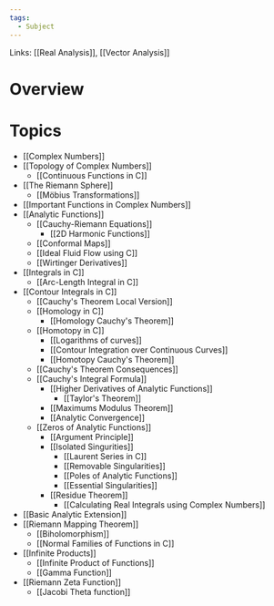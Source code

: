 ```yaml
---
tags:
  - Subject
---
```

Links: [[Real Analysis]], [[Vector Analysis]]
# Overview
# Topics
- [[Complex Numbers]]
- [[Topology of Complex Numbers]]
	- [[Continuous Functions in C]]
- [[The Riemann Sphere]]
	- [[Möbius Transformations]]
- [[Important Functions in Complex Numbers]]
- [[Analytic Functions]]
	- [[Cauchy-Riemann Equations]]
		- [[2D Harmonic Functions]]
	- [[Conformal Maps]]
	- [[Ideal Fluid Flow using C]]
	- [[Wirtinger Derivatives]]
- [[Integrals in C]]
	- [[Arc-Length Integral in C]]
- [[Contour Integrals in C]]
	- [[Cauchy's Theorem Local Version]]
	- [[Homology in C]]
		- [[Homology Cauchy's Theorem]]
	- [[Homotopy in C]]
		- [[Logarithms of curves]]
		- [[Contour Integration over Continuous Curves]]
		- [[Homotopy Cauchy's Theorem]]
	- [[Cauchy's Theorem Consequences]]
	- [[Cauchy's Integral Formula]]
		- [[Higher Derivatives of Analytic Functions]]
			- [[Taylor's Theorem]]
		- [[Maximums Modulus Theorem]]
		- [[Analytic Convergence]]
	- [[Zeros of Analytic Functions]]
		- [[Argument Principle]]
		- [[Isolated Singurities]]
			- [[Laurent Series in C]]
			- [[Removable Singularities]]
			- [[Poles of Analytic Functions]]
			- [[Essential Singularities]]
		- [[Residue Theorem]]
			- [[Calculating Real Integrals using Complex Numbers]]
- [[Basic Analytic Extension]]
- [[Riemann Mapping Theorem]]
	- [[Biholomorphism]]
	- [[Normal Families of Functions in C]]
- [[Infinite Products]]
	- [[Infinite Product of Functions]]
	- [[Gamma Function]]
- [[Riemann Zeta Function]]
	- [[Jacobi Theta function]]